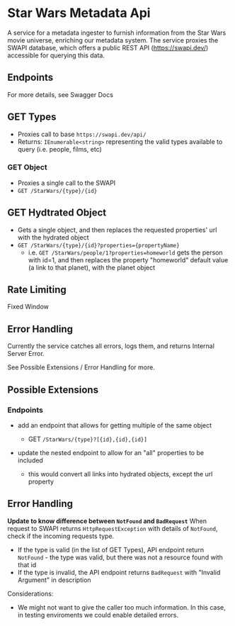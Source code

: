 # Star Wars Metadata Api

A service for a metadata ingester to furnish information from the Star Wars movie universe, enriching our metadata system. The service proxies the SWAPI database, which offers a public REST API (https://swapi.dev/) accessible for querying this data.

## Endpoints
For more details, see Swagger Docs

## GET Types
- Proxies call to base `https://swapi.dev/api/`
- Returns: `IEnumerable<string>` representing the valid types available to query (i.e. people, films, etc)

### GET Object
- Proxies a single call to the SWAPI
- `GET /StarWars/{type}/{id}`

## GET Hydtrated Object
- Gets a single object, and then replaces the requested properties' url with the hydrated object
- `GET /StarWars/{type}/{id}?properties={propertyName}`
  - i.e. `GET /StarWars/people/1?properties=homeworld` gets the person with id=1, and then replaces the property "homeworld" default value (a link to that planet), with the planet object

## Rate Limiting
Fixed Window


## Error Handling
Currently the service catches all errors, logs them, and returns Internal Server Error.

See Possible Extensions / Error Handling for more.

## Possible Extensions
  
### Endpoints
- add an endpoint that allows for getting multiple of the same object
  - GET `/StarWars/{type}?[{id},{id},{id}]`

- update the nested endpoint to allow for an "all" properties to be included
  - this would convert all links into hydrated objects, except the url property

## Error Handling
**Update to know difference between `NotFound` and `BadRequest`**
When request to SWAPI returns `HttpRequestException` with details of `NotFound`, check if the incoming requests type.

- If the type is valid (in the list of GET Types), API endpoint return `NotFound` - the type was valid, but there was not a resource found with that id
- If the type is invalid, the API endpoint returns `BadRequest` with "Invalid Argument" in description

Considerations:
- We might not want to give the caller too much information. In this case, in testing enviroments we could enable detailed errors.